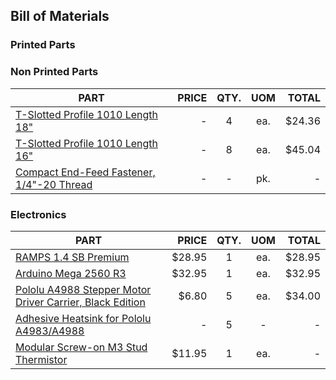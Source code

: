 Bill of Materials
---

### Printed Parts

### Non Printed Parts

| PART                                                                    | PRICE   | QTY. | UOM  | TOTAL    |
|-------------------------------------------------------------------------|--------:|:----:|:----:|---------:|
| [T-Slotted Profile 1010 Length 18"](https://8020.net/shop/1010.html)    |    -    |  4   |  ea. |   $24.36 |
| [T-Slotted Profile 1010 Length 16"](https://8020.net/shop/1010.html)    |    -    |  8   |  ea. |   $45.04 |
| [Compact End-Feed Fastener, 1/4"-20 Thread](http://www.mcmaster.com/#47065t139/=1286gpu)                           |    -    |  -   |  pk. |    -     |

### Electronics
| PART                                                                                           | PRICE   | QTY. | UOM  | TOTAL    |
|------------------------------------------------------------------------------------------------|--------:|:----:|:----:|---------:|
| [RAMPS 1.4 SB Premium](https://www.tindie.com/products/staticboards/ramps-14-sb-premium/)      |  $28.95 |   1  |  ea. |   $28.95 |
| [Arduino Mega 2560 R3](https://8020.net/shop/1010.html)                                        |  $32.95 |   1  |  ea. |   $32.95 |
| [Pololu A4988 Stepper Motor Driver Carrier, Black Edition](https://www.pololu.com/product/2986)                                                       |     $6.80	|   5  |  ea. |    $34.00  |
| [Adhesive Heatsink for Pololu A4983/A4988]()                                                   |    -    |   5  |   -  |      -   |
| [Modular Screw-on M3 Stud Thermistor](http://www.amazon.com/Modular-Thermistor-3D-Extruder-Rigidbot/dp/B00THZJIY8/ref=sr_1_1?ie=UTF8&qid=1462145845&sr=8-1&keywords=Modular-Thermistor-3D-Extruder-Rigidbot) | $11.95 |  1  |  ea. |  -  | 
